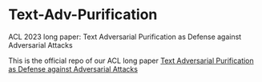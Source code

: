 # Text-Adv-Purification
ACL 2023 long paper: Text Adversarial Purification as Defense against Adversarial Attacks

This is the official repo of our ACL long paper  [Text Adversarial Purification as Defense against Adversarial Attacks]([https://www.runoob.com](https://arxiv.org/abs/2203.14207)https://arxiv.org/abs/2203.14207)
